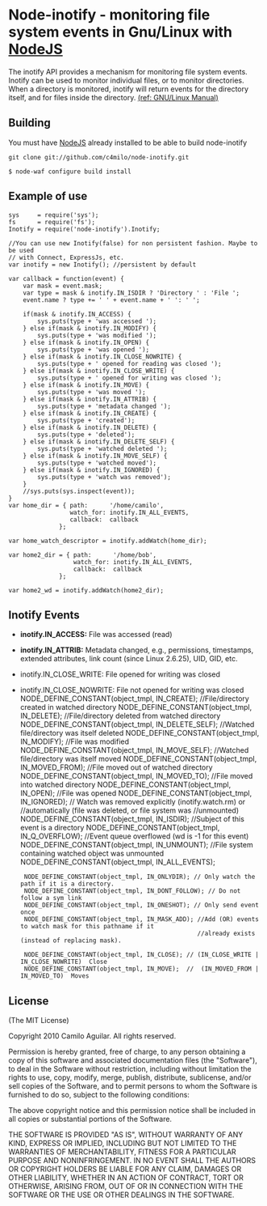 # Node-inotify - monitoring file system events in Gnu/Linux with [NodeJS][nodejs_home]
The inotify API provides a mechanism for monitoring file system events.
Inotify can be used to monitor individual files, or to monitor directories.
When a directory is monitored, inotify will return events for the directory
itself, and for files inside the directory. [(ref: GNU/Linux Manual)][inotify.7]

## Building
You must have [NodeJS][nodejs_dev] already installed to be able to build node-inotify

    git clone git://github.com/c4milo/node-inotify.git

    $ node-waf configure build install

## Example of use
    sys     = require('sys');
    fs      = require('fs');
    Inotify = require('node-inotify').Inotify;

    //You can use new Inotify(false) for non persistent fashion. Maybe to be used
    // with Connect, ExpressJs, etc.
    var inotify = new Inotify(); //persistent by default

    var callback = function(event) {
        var mask = event.mask;
        var type = mask & inotify.IN_ISDIR ? 'Directory ' : 'File ';
        event.name ? type += ' ' + event.name + ' ': ' ';

        if(mask & inotify.IN_ACCESS) {
            sys.puts(type + 'was accessed ');
        } else if(mask & inotify.IN_MODIFY) {
            sys.puts(type + 'was modified ');
        } else if(mask & inotify.IN_OPEN) {
            sys.puts(type + 'was opened ');
        } else if(mask & inotify.IN_CLOSE_NOWRITE) {
            sys.puts(type + ' opened for reading was closed ');
        } else if(mask & inotify.IN_CLOSE_WRITE) {
            sys.puts(type + ' opened for writing was closed ');
        } else if(mask & inotify.IN_MOVE) {
            sys.puts(type + 'was moved ');
        } else if(mask & inotify.IN_ATTRIB) {
            sys.puts(type + 'metadata changed ');
        } else if(mask & inotify.IN_CREATE) {
            sys.puts(type + 'created');
        } else if(mask & inotify.IN_DELETE) {
            sys.puts(type + 'deleted');
        } else if(mask & inotify.IN_DELETE_SELF) {
            sys.puts(type + 'watched deleted ');
        } else if(mask & inotify.IN_MOVE_SELF) {
            sys.puts(type + 'watched moved');
        } else if(mask & inotify.IN_IGNORED) {
            sys.puts(type + 'watch was removed');
        }
        //sys.puts(sys.inspect(event));
    }
    var home_dir = { path:      '/home/camilo',
                     watch_for: inotify.IN_ALL_EVENTS,
                     callback:  callback
                  };

    var home_watch_descriptor = inotify.addWatch(home_dir);

    var home2_dir = { path:      '/home/bob',
                      watch_for: inotify.IN_ALL_EVENTS,
                      callback:  callback
                  };

    var home2_wd = inotify.addWatch(home2_dir);

## Inotify Events
 * **inotify.IN_ACCESS:** File was accessed (read)
 * **inotify.IN_ATTRIB:** Metadata changed, e.g., permissions, timestamps, extended attributes, link count (since Linux 2.6.25), UID, GID, etc.
 * inotify.IN_CLOSE_WRITE: File opened for writing was closed
 * inotify.IN_CLOSE_NOWRITE: File not opened for writing was closed
        NODE_DEFINE_CONSTANT(object_tmpl, IN_CREATE); //File/directory created in watched directory
        NODE_DEFINE_CONSTANT(object_tmpl, IN_DELETE); //File/directory deleted from watched directory
        NODE_DEFINE_CONSTANT(object_tmpl, IN_DELETE_SELF); //Watched file/directory was itself deleted
        NODE_DEFINE_CONSTANT(object_tmpl, IN_MODIFY); //File was modified
        NODE_DEFINE_CONSTANT(object_tmpl, IN_MOVE_SELF); //Watched file/directory was itself moved
        NODE_DEFINE_CONSTANT(object_tmpl, IN_MOVED_FROM); //File moved out of watched directory
        NODE_DEFINE_CONSTANT(object_tmpl, IN_MOVED_TO); //File moved into watched directory
        NODE_DEFINE_CONSTANT(object_tmpl, IN_OPEN); //File was opened
        NODE_DEFINE_CONSTANT(object_tmpl, IN_IGNORED); // Watch was removed explicitly (inotify.watch.rm) or
                                                       //automatically (file was deleted, or file system was
                                                        //unmounted)
        NODE_DEFINE_CONSTANT(object_tmpl, IN_ISDIR); //Subject of this event is a directory
        NODE_DEFINE_CONSTANT(object_tmpl, IN_Q_OVERFLOW); //Event queue overflowed (wd is -1 for this event)
        NODE_DEFINE_CONSTANT(object_tmpl, IN_UNMOUNT); //File system containing watched object was unmounted
        NODE_DEFINE_CONSTANT(object_tmpl, IN_ALL_EVENTS);

        NODE_DEFINE_CONSTANT(object_tmpl, IN_ONLYDIR); // Only watch the path if it is a directory.
        NODE_DEFINE_CONSTANT(object_tmpl, IN_DONT_FOLLOW); // Do not follow a sym link
        NODE_DEFINE_CONSTANT(object_tmpl, IN_ONESHOT); // Only send event once
        NODE_DEFINE_CONSTANT(object_tmpl, IN_MASK_ADD); //Add (OR) events to watch mask for this pathname if it
                                                        //already exists (instead of replacing mask).

        NODE_DEFINE_CONSTANT(object_tmpl, IN_CLOSE); // (IN_CLOSE_WRITE | IN_CLOSE_NOWRITE)  Close
        NODE_DEFINE_CONSTANT(object_tmpl, IN_MOVE);  //  (IN_MOVED_FROM | IN_MOVED_TO)  Moves

## License
(The MIT License)

Copyright 2010 Camilo Aguilar. All rights reserved.

Permission is hereby granted, free of charge, to any person obtaining a copy
of this software and associated documentation files (the "Software"), to
deal in the Software without restriction, including without limitation the
rights to use, copy, modify, merge, publish, distribute, sublicense, and/or
sell copies of the Software, and to permit persons to whom the Software is
furnished to do so, subject to the following conditions:

The above copyright notice and this permission notice shall be included in
all copies or substantial portions of the Software.

THE SOFTWARE IS PROVIDED "AS IS", WITHOUT WARRANTY OF ANY KIND, EXPRESS OR
IMPLIED, INCLUDING BUT NOT LIMITED TO THE WARRANTIES OF MERCHANTABILITY,
FITNESS FOR A PARTICULAR PURPOSE AND NONINFRINGEMENT. IN NO EVENT SHALL THE
AUTHORS OR COPYRIGHT HOLDERS BE LIABLE FOR ANY CLAIM, DAMAGES OR OTHER
LIABILITY, WHETHER IN AN ACTION OF CONTRACT, TORT OR OTHERWISE, ARISING
FROM, OUT OF OR IN CONNECTION WITH THE SOFTWARE OR THE USE OR OTHER DEALINGS
IN THE SOFTWARE.


[inotify.7]: http://www.kernel.org/doc/man-pages/online/pages/man7/inotify.7.html "http://www.kernel.org/doc/man-pages/online/pages/man7/inotify.7.html"
[nodejs_home]: http://www.nodejs.org
[nodejs_dev]: http://github.com/ry/node
[code_example]: http://gist.github.com/476119

